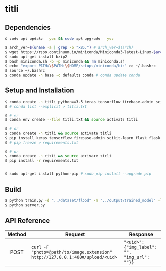 # titli

## Dependencies
```bash
$ sudo apt update --yes && sudo apt upgrade --yes

$ arch_ver=$(uname -a | grep -o "x86.") # arch_ver=$(arch)
$ wget https://repo.continuum.io/miniconda/Miniconda3-latest-Linux-$arch_ver.sh -O miniconda.sh
$ sudo apt-get install bzip2
$ bash miniconda.sh -b -p miniconda && rm miniconda.sh
$ echo "export PATH=\$PATH:\$HOME/setups/miniconda/bin" >> ~/.bashrc
$ source ~/.bashrc
$ conda update -n base -c defaults conda # conda update conda
```

## Setup and Installation
```bash
$ conda create -n titli python==3.5 keras tensorflow firebase-admin scikit-learn flask flask_uploads && source activate titli
$ # conda list --explicit > titli.txt

$ # or
$ conda env create --file titli.txt && source activate titli

$ # or
$ conda create -n titli && source activate titli
$ pip install keras tensorflow firebase-admin scikit-learn flask flask_uploads
$ # pip freeze > requirements.txt

$ # or
$ conda create -n titli && source activate titli
$ pip install -r requirements.txt


$ sudo apt-get install python-pip # sudo pip install --upgrade pip
```

## Build
```bash
$ python train.py -d "../dataset/flood" -m "../output/trained_model" -l "../output/bin" -p "../output/plot"
$ python server.py

```
## API Reference
|Method|Request|Response|
|:-:|-|-|
|POST|```curl -F "photo=@path/to/image.extension" http://127.0.0.1:4000/upload/<uid>```|```"<uid>": {"img_label": "", "img_url": ""}}```|

